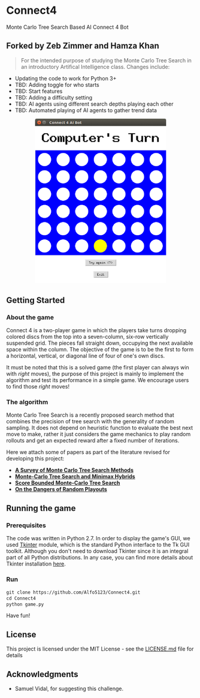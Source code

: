 # Connect4
Monte Carlo Tree Search Based AI Connect 4 Bot

## Forked by Zeb Zimmer and Hamza Khan
> For the intended purpose of studying the Monte Carlo Tree Search in an introductory Artifical Intelligence class.
Changes include:
- Updating the code to work for Python 3+
- TBD: Adding toggle for who starts
- TBD: Start features
- TBD: Adding a difficulty setting
- TBD: AI agents using different search depths playing each other
- TBD: Automated playing of AI agents to gather trend data

<p align="center">
  <img src="https://github.com/Alfo5123/Connect4/blob/master/img/game_example.gif" width="350"/>  
</p>

## Getting Started

### About the game

Connect 4 is a two-player game in which the players take turns dropping colored discs from the top into a seven-column, six-row vertically suspended grid. The pieces fall straight down, occupying the next available space within the column. The objective of the game is to be the first to form a horizontal, vertical, or diagonal line of four of one's own discs.

It must be noted that this is a solved game (the first player can always win with *right* moves), the purpose of this project is mainly to implement the algorithm and test its performance in a simple game. We encourage users to find those *right* moves!

### The algorithm

Monte Carlo Tree Search is a recently proposed search method that combines the precision of tree search with the
generality of random sampling. It does not depend on heuristic function to evaluate the best next move to make, rather it just considers the game mechanics to play random rollouts and get an expected reward after a fixed number of iterations. 

Here we attach some of papers as part of the literature revised for developing this project:
- **[A Survey of Monte Carlo Tree Search Methods](http://citeseerx.ist.psu.edu/viewdoc/download;jsessionid=B7BB1338BDE1F287ECFC52AD86AFD055?doi=10.1.1.297.3086&rep=rep1&type=pdf)**
- **[Monte-Carlo Tree Search and Minimax Hybrids](https://dke.maastrichtuniversity.nl/m.winands/documents/paper%2049.pdf)**
- **[Score Bounded Monte-Carlo Tree Search](https://pdfs.semanticscholar.org/d2c4/8b5d3fe77521bf0b0b0ec5f0b43e6b5f9723.pdf)**
- **[On the Dangers of Random Playouts](http://citeseerx.ist.psu.edu/viewdoc/download?doi=10.1.1.297.4379&rep=rep1&type=pdf)**

## Running the game

### Prerequisites

The code was written in Python 2.7. In order to display the game's GUI, we used [Tkinter](https://docs.python.org/2/library/tkinter.html) module, which is the standard Python interface to the Tk GUI toolkit. Although you don't need to download Tkinter since it is an integral part of all Python distributions. In any case, you can find more details about Tkinter installation [here](http://ftp.ntua.gr/mirror/python/topics/tkinter/download.html).

### Run
```
git clone https://github.com/Alfo5123/Connect4.git
cd Connect4
python game.py
```

Have fun!

## License

This project is licensed under the MIT License - see the [LICENSE.md](https://github.com/Alfo5123/Connect4/blob/master/LICENSE) file for details

## Acknowledgments

* Samuel Vidal, for suggesting this challenge.

